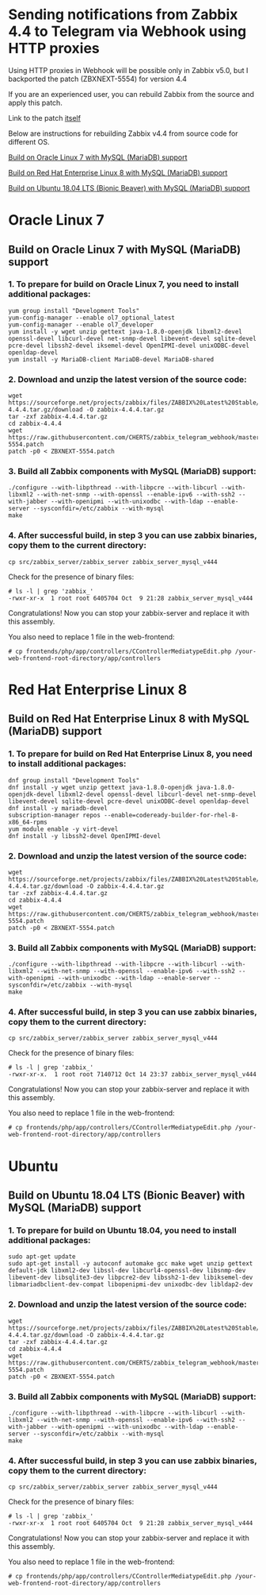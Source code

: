 # Sending notifications from Zabbix 4.4 to Telegram via Webhook using HTTP proxies

Using HTTP proxies in Webhook will be possible only in Zabbix v5.0, but I backported the patch (ZBXNEXT-5554) for version 4.4

If you are an experienced user, you can rebuild Zabbix from the source and apply this patch.

Link to the patch [itself](https://github.com/CHERTS/zabbix_telegram_webhook/tree/master/patch)

Below are instructions for rebuilding Zabbix v4.4 from source code for different OS.

[Build on Oracle Linux 7 with MySQL (MariaDB) support](#oracle-linux-7)

[Build on Red Hat Enterprise Linux 8 with MySQL (MariaDB) support](#red-hat-enterprise-linux-8)

[Build on Ubuntu 18.04 LTS (Bionic Beaver) with MySQL (MariaDB) support](#ubuntu)

# Oracle Linux 7
## Build on Oracle Linux 7 with MySQL (MariaDB) support

### 1. To prepare for build on Oracle Linux 7, you need to install additional packages:

~~~~
yum group install "Development Tools"
yum-config-manager --enable ol7_optional_latest
yum-config-manager --enable ol7_developer
yum install -y wget unzip gettext java-1.8.0-openjdk libxml2-devel openssl-devel libcurl-devel net-snmp-devel libevent-devel sqlite-devel pcre-devel libssh2-devel iksemel-devel OpenIPMI-devel unixODBC-devel openldap-devel
yum install -y MariaDB-client MariaDB-devel MariaDB-shared
~~~~

### 2. Download and unzip the latest version of the source code:

~~~~
wget https://sourceforge.net/projects/zabbix/files/ZABBIX%20Latest%20Stable/4.4.4/zabbix-4.4.4.tar.gz/download -O zabbix-4.4.4.tar.gz
tar -zxf zabbix-4.4.4.tar.gz
cd zabbix-4.4.4
wget https://raw.githubusercontent.com/CHERTS/zabbix_telegram_webhook/master/patch/ZBXNEXT-5554.patch
patch -p0 < ZBXNEXT-5554.patch
~~~~

### 3. Build all Zabbix components with MySQL (MariaDB) support:

~~~~
./configure --with-libpthread --with-libpcre --with-libcurl --with-libxml2 --with-net-snmp --with-openssl --enable-ipv6 --with-ssh2 --with-jabber --with-openipmi --with-unixodbc --with-ldap --enable-server --sysconfdir=/etc/zabbix --with-mysql
make
~~~~

### 4. After successful build, in step 3 you can use zabbix binaries, copy them to the current directory:

~~~~
cp src/zabbix_server/zabbix_server zabbix_server_mysql_v444
~~~~

Check for the presence of binary files:

~~~~
# ls -l | grep 'zabbix_'
-rwxr-xr-x  1 root root 6405704 Oct  9 21:28 zabbix_server_mysql_v444
~~~~

Congratulations! Now you can stop your zabbix-server and replace it with this assembly.

You also need to replace 1 file in the web-frontend:
~~~~
# cp frontends/php/app/controllers/CControllerMediatypeEdit.php /your-web-frontend-root-directory/app/controllers
~~~~

# Red Hat Enterprise Linux 8
## Build on Red Hat Enterprise Linux 8 with MySQL (MariaDB) support

### 1. To prepare for build on Red Hat Enterprise Linux 8, you need to install additional packages:

~~~~
dnf group install "Development Tools"
dnf install -y wget unzip gettext java-1.8.0-openjdk java-1.8.0-openjdk-devel libxml2-devel openssl-devel libcurl-devel net-snmp-devel libevent-devel sqlite-devel pcre-devel unixODBC-devel openldap-devel
dnf install -y mariadb-devel
subscription-manager repos --enable=codeready-builder-for-rhel-8-x86_64-rpms 
yum module enable -y virt-devel 
dnf install -y libssh2-devel OpenIPMI-devel
~~~~

### 2. Download and unzip the latest version of the source code:

~~~~
wget https://sourceforge.net/projects/zabbix/files/ZABBIX%20Latest%20Stable/4.4.4/zabbix-4.4.4.tar.gz/download -O zabbix-4.4.4.tar.gz
tar -zxf zabbix-4.4.4.tar.gz
cd zabbix-4.4.4
wget https://raw.githubusercontent.com/CHERTS/zabbix_telegram_webhook/master/patch/ZBXNEXT-5554.patch
patch -p0 < ZBXNEXT-5554.patch
~~~~

### 3. Build all Zabbix components with MySQL (MariaDB) support:

~~~~
./configure --with-libpthread --with-libpcre --with-libcurl --with-libxml2 --with-net-snmp --with-openssl --enable-ipv6 --with-ssh2 --with-openipmi --with-unixodbc --with-ldap --enable-server --sysconfdir=/etc/zabbix --with-mysql
make
~~~~

### 4. After successful build, in step 3 you can use zabbix binaries, copy them to the current directory:

~~~~
cp src/zabbix_server/zabbix_server zabbix_server_mysql_v444
~~~~

Check for the presence of binary files:

~~~~
# ls -l | grep 'zabbix_'
-rwxr-xr-x.  1 root root 7140712 Oct 14 23:37 zabbix_server_mysql_v444
~~~~

Congratulations! Now you can stop your zabbix-server and replace it with this assembly.

You also need to replace 1 file in the web-frontend:
~~~~
# cp frontends/php/app/controllers/CControllerMediatypeEdit.php /your-web-frontend-root-directory/app/controllers
~~~~

# Ubuntu
## Build on Ubuntu 18.04 LTS (Bionic Beaver) with MySQL (MariaDB) support

### 1. To prepare for build on Ubuntu 18.04, you need to install additional packages:

~~~~
sudo apt-get update
sudo apt-get install -y autoconf automake gcc make wget unzip gettext default-jdk libxml2-dev libssl-dev libcurl4-openssl-dev libsnmp-dev libevent-dev libsqlite3-dev libpcre2-dev libssh2-1-dev libiksemel-dev libmariadbclient-dev-compat libopenipmi-dev unixodbc-dev libldap2-dev
~~~~

### 2. Download and unzip the latest version of the source code:

~~~~
wget https://sourceforge.net/projects/zabbix/files/ZABBIX%20Latest%20Stable/4.4.4/zabbix-4.4.4.tar.gz/download -O zabbix-4.4.4.tar.gz
tar -zxf zabbix-4.4.4.tar.gz
cd zabbix-4.4.4
wget https://raw.githubusercontent.com/CHERTS/zabbix_telegram_webhook/master/patch/ZBXNEXT-5554.patch
patch -p0 < ZBXNEXT-5554.patch
~~~~

### 3. Build all Zabbix components with MySQL (MariaDB) support:

~~~~
./configure --with-libpthread --with-libpcre --with-libcurl --with-libxml2 --with-net-snmp --with-openssl --enable-ipv6 --with-ssh2 --with-jabber --with-openipmi --with-unixodbc --with-ldap --enable-server --sysconfdir=/etc/zabbix --with-mysql
make
~~~~

### 4. After successful build, in step 3 you can use zabbix binaries, copy them to the current directory:

~~~~
cp src/zabbix_server/zabbix_server zabbix_server_mysql_v444
~~~~

Check for the presence of binary files:

~~~~
# ls -l | grep 'zabbix_'
-rwxr-xr-x  1 root root 6405704 Oct  9 21:28 zabbix_server_mysql_v444
~~~~

Congratulations! Now you can stop your zabbix-server and replace it with this assembly.

You also need to replace 1 file in the web-frontend:
~~~~
# cp frontends/php/app/controllers/CControllerMediatypeEdit.php /your-web-frontend-root-directory/app/controllers
~~~~
